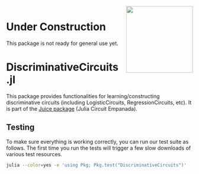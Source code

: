 <img align="right" width="180px" src="https://avatars.githubusercontent.com/u/58918144?s=200&v=4">

<!-- DO NOT EDIT README.md directly, instead edit docs/README.jl and generate the markdown-->

# Under Construction

This package is not ready for general use yet.

# Discriminative<wbr>Circuits<wbr>.jl

This package provides functionalities for learning/constructing discriminative circuits (including LogisticCircuits, RegressionCircuits, etc). It is part of the [Juice package](https://github.com/Juice-jl) (Julia Circuit Empanada).

## Testing

To make sure everything is working correctly, you can run our test suite as follows. The first time you run the tests will trigger a few slow downloads of various test resources.

```bash
julia --color=yes -e 'using Pkg; Pkg.test("DiscriminativeCircuits")'
```


